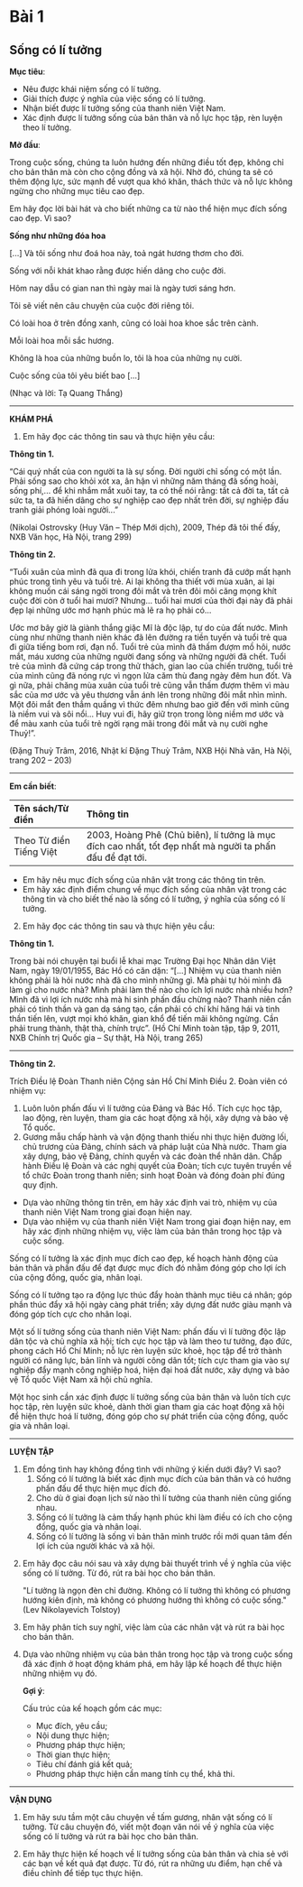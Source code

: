 # Bài 1
## Sống có lí tưởng

**Mục tiêu**:

*   Nêu được khái niệm sống có lí tưởng.
*   Giải thích được ý nghĩa của việc sống có lí tưởng.
*   Nhận biết được lí tưởng sống của thanh niên Việt Nam.
*   Xác định được lí tưởng sống của bản thân và nỗ lực học tập, rèn luyện theo lí tưởng.

**Mở đầu**:

Trong cuộc sống, chúng ta luôn hướng đến những điều tốt đẹp, không chỉ cho bản thân mà còn cho cộng đồng và xã hội. Nhờ đó, chúng ta sẽ có thêm động lực, sức mạnh để vượt qua khó khăn, thách thức và nỗ lực không ngừng cho những mục tiêu cao đẹp.

Em hãy đọc lời bài hát và cho biết những ca từ nào thể hiện mục đích sống cao đẹp. Vì sao?

**Sống như những đóa hoa**

[...] Và tôi sống như đoá hoa này, toả ngát hương thơm cho đời.

Sống với nỗi khát khao rằng được hiến dâng cho cuộc đời.

Hôm nay dẫu có gian nan thì ngày mai là ngày tươi sáng hơn.

Tôi sẽ viết nên câu chuyện của cuộc đời riêng tôi.

Có loài hoa ở trên đồng xanh, cũng có loài hoa khoe sắc trên cành.

Mỗi loài hoa mỗi sắc hương.

Không là hoa của những buồn lo, tôi là hoa của những nụ cười.

Cuộc sống của tôi yêu biết bao [...]

(Nhạc và lời: Tạ Quang Thắng)

---

**KHÁM PHÁ**

1. Em hãy đọc các thông tin sau và thực hiện yêu cầu:

**Thông tin 1.**

“Cái quý nhất của con người ta là sự sống. Đời người chỉ sống có một lần. Phải sống sao cho khỏi xót xa, ân hận vì những năm tháng đã sống hoài, sống phí,... để khi nhắm mắt xuôi tay, ta có thể nói rằng: tất cả đời ta, tất cả sức ta, ta đã hiến dâng cho sự nghiệp cao đẹp nhất trên đời, sự nghiệp đấu tranh giải phóng loài người...”

(Nikolai Ostrovsky (Huy Văn – Thép Mới dịch), 2009, Thép đã tôi thế đấy, NXB Văn học, Hà Nội, trang 299)

**Thông tin 2.**

“Tuổi xuân của mình đã qua đi trong lửa khói, chiến tranh đã cướp mất hạnh phúc trong tình yêu và tuổi trẻ. Ai lại không tha thiết với mùa xuân, ai lại không muốn cái sáng ngời trong đôi mắt và trên đôi môi căng mọng khít cuộc đời còn ở tuổi hai mươi? Nhưng... tuổi hai mươi của thời đại này đã phải đẹp lại những ước mơ hạnh phúc mà lẽ ra họ phải có...

Ước mơ bây giờ là giành thắng giặc Mĩ là độc lập, tự do của đất nước. Mình cùng như những thanh niên khác đã lên đường ra tiền tuyến và tuổi trẻ qua đi giữa tiếng bom rơi, đạn nổ. Tuổi trẻ của mình đã thấm đượm mồ hôi, nước mắt, máu xương của những người đang sống và những người đã chết. Tuổi trẻ của mình đã cứng cáp trong thử thách, gian lao của chiến trường, tuổi trẻ của mình cũng đã nóng rực vì ngọn lửa căm thù đang ngày đêm hun đốt. Và gì nữa, phải chăng mùa xuân của tuổi trẻ cũng vẫn thấm đượm thêm vì màu sắc của mơ ước và yêu thương vẫn ánh lên trong những đôi mắt nhìn mình. Một đôi mắt đen thẳm quầng vì thức đêm nhưng bao giờ đến với mình cũng là niềm vui và sôi nổi... Huy vui đi, hãy giữ trọn trong lòng niềm mơ ước và để màu xanh của tuổi trẻ ngời rạng mãi trong đôi mắt và nụ cười nghe Thuỷ!”.

(Đặng Thuỳ Trâm, 2016, Nhật kí Đặng Thuỳ Trâm, NXB Hội Nhà văn, Hà Nội, trang 202 – 203)

---

**Em cần biết**:

| Tên sách/Từ điển         | Thông tin                                                                                                                                                                                                                                                          |
| :----------------------- | :----------------------------------------------------------------------------------------------------------------------------------------------------------------------------------------------------------------------------------------------------------------- |
| Theo Từ điển Tiếng Việt | 2003, Hoàng Phê (Chủ biên), lí tưởng là mục đích cao nhất, tốt đẹp nhất mà người ta phấn đấu để đạt tới.                                                                                                                                                           |

*   Em hãy nêu mục đích sống của nhân vật trong các thông tin trên.
*   Em hãy xác định điểm chung về mục đích sống của nhân vật trong các thông tin và cho biết thế nào là sống có lí tưởng, ý nghĩa của sống có lí tưởng.

2. Em hãy đọc các thông tin sau và thực hiện yêu cầu:

**Thông tin 1.**

Trong bài nói chuyện tại buổi lễ khai mạc Trường Đại học Nhân dân Việt Nam, ngày 19/01/1955, Bác Hồ có căn dặn:
“[...] Nhiệm vụ của thanh niên không phải là hỏi nước nhà đã cho mình những gì. Mà phải tự hỏi mình đã làm gì cho nước nhà? Mình phải làm thế nào cho ích lợi nước nhà nhiều hơn? Mình đã vì lợi ích nước nhà mà hi sinh phấn đấu chừng nào?
Thanh niên cần phải có tinh thần và gan dạ sáng tạo, cần phải có chí khí hăng hái và tinh thần tiến lên, vượt mọi khó khăn, gian khổ để tiến mãi không ngừng. Cần phải trung thành, thật thà, chính trực”.
(Hồ Chí Minh toàn tập, tập 9, 2011, NXB Chính trị Quốc gia – Sự thật, Hà Nội, trang 265)

---

**Thông tin 2.**

Trích Điều lệ Đoàn Thanh niên Cộng sản Hồ Chí Minh
Điều 2. Đoàn viên có nhiệm vụ:
1. Luôn luôn phấn đấu vì lí tưởng của Đảng và Bác Hồ. Tích cực học tập, lao động, rèn luyện, tham gia các hoạt động xã hội, xây dựng và bảo vệ Tổ quốc.
2. Gương mẫu chấp hành và vận động thanh thiếu nhi thực hiện đường lối, chủ trương của Đảng, chính sách và pháp luật của Nhà nước. Tham gia xây dựng, bảo vệ Đảng, chính quyền và các đoàn thể nhân dân. Chấp hành Điều lệ Đoàn và các nghị quyết của Đoàn; tích cực tuyên truyền về tổ chức Đoàn trong thanh niên; sinh hoạt Đoàn và đóng đoàn phí đúng quy định.

*   Dựa vào những thông tin trên, em hãy xác định vai trò, nhiệm vụ của thanh niên Việt Nam trong giai đoạn hiện nay.
*   Dựa vào nhiệm vụ của thanh niên Việt Nam trong giai đoạn hiện nay, em hãy xác định những nhiệm vụ, việc làm của bản thân trong học tập và cuộc sống.

Sống có lí tưởng là xác định mục đích cao đẹp, kế hoạch hành động của bản thân và phấn đấu để đạt được mục đích đó nhằm đóng góp cho lợi ích của cộng đồng, quốc gia, nhân loại.

Sống có lí tưởng tạo ra động lực thúc đẩy hoàn thành mục tiêu cá nhân; góp phần thúc đẩy xã hội ngày càng phát triển; xây dựng đất nước giàu mạnh và đóng góp tích cực cho nhân loại.

Một số lí tưởng sống của thanh niên Việt Nam: phấn đấu vì lí tưởng độc lập dân tộc và chủ nghĩa xã hội; tích cực học tập và làm theo tư tưởng, đạo đức, phong cách Hồ Chí Minh; nỗ lực rèn luyện sức khoẻ, học tập để trở thành người có năng lực, bản lĩnh và người công dân tốt; tích cực tham gia vào sự nghiệp đẩy mạnh công nghiệp hoá, hiện đại hoá đất nước, xây dựng và bảo vệ Tổ quốc Việt Nam xã hội chủ nghĩa.

Một học sinh cần xác định được lí tưởng sống của bản thân và luôn tích cực học tập, rèn luyện sức khoẻ, dành thời gian tham gia các hoạt động xã hội để hiện thực hoá lí tưởng, đóng góp cho sự phát triển của cộng đồng, quốc gia và nhân loại.

---

**LUYỆN TẬP**

<ol>
  <li>Em đồng tình hay không đồng tình với những ý kiến dưới đây? Vì sao?
    <ol>
      <li>Sống có lí tưởng là biết xác định mục đích của bản thân và có hướng phấn đấu để thực hiện mục đích đó.</li>
      <li>Cho dù ở giai đoạn lịch sử nào thì lí tưởng của thanh niên cũng giống nhau.</li>
      <li>Sống có lí tưởng là cảm thấy hạnh phúc khi làm điều có ích cho cộng đồng, quốc gia và nhân loại.</li>
      <li>Sống có lí tưởng là sống vì bản thân mình trước rồi mới quan tâm đến lợi ích của người khác và xã hội.</li>
    </ol>
  </li>
</ol>

2. Em hãy đọc câu nói sau và xây dựng bài thuyết trình về ý nghĩa của việc sống có lí tưởng. Từ đó, rút ra bài học cho bản thân.

    "Lí tưởng là ngọn đèn chỉ đường. Không có lí tưởng thì không có phương hướng kiên định, mà không có phương hướng thì không có cuộc sống." (Lev Nikolayevich Tolstoy)

3. Em hãy phân tích suy nghĩ, việc làm của các nhân vật và rút ra bài học cho bản thân.

4. Dựa vào những nhiệm vụ của bản thân trong học tập và trong cuộc sống đã xác định ở hoạt động khám phá, em hãy lập kế hoạch để thực hiện những nhiệm vụ đó.

    **Gợi ý**:

    Cấu trúc của kế hoạch gồm các mục:
    *   Mục đích, yêu cầu;
    *   Nội dung thực hiện;
    *   Phương pháp thực hiện;
    *   Thời gian thực hiện;
    *   Tiêu chí đánh giá kết quả;
    *   Phương pháp thực hiện cần mang tính cụ thể, khả thi.

---

**VẬN DỤNG**

1. Em hãy sưu tầm một câu chuyện về tấm gương, nhân vật sống có lí tưởng. Từ câu chuyện đó, viết một đoạn văn nói về ý nghĩa của việc sống có lí tưởng và rút ra bài học cho bản thân.

2. Em hãy thực hiện kế hoạch về lí tưởng sống của bản thân và chia sẻ với các bạn về kết quả đạt được. Từ đó, rút ra những ưu điểm, hạn chế và điều chỉnh để tiếp tục thực hiện.
